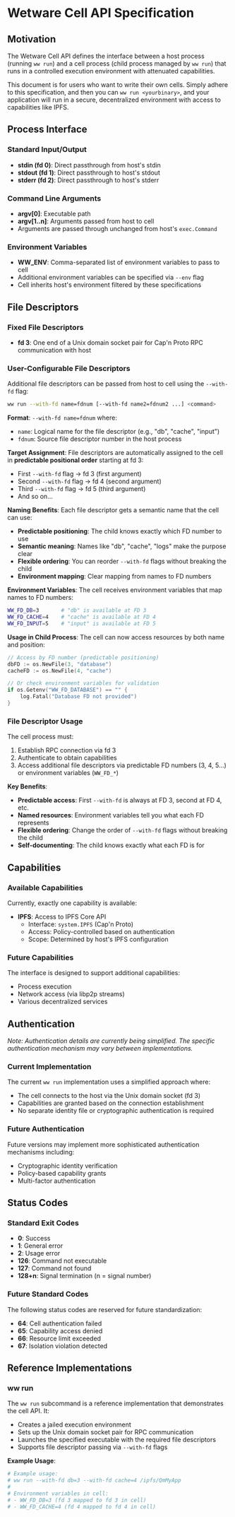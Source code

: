 # Wetware Cell API Specification

## Motivation

The Wetware Cell API defines the interface between a host process (running `ww run`) and a cell process (child process managed by `ww run`) that runs in a controlled execution environment with attenuated capabilities.

This document is for users who want to write their own cells. Simply adhere to this specification, and then you can `ww run <yourbinary>`, and your application will run in a secure, decentralized environment with access to capabilities like IPFS.

## Process Interface

### Standard Input/Output
- **stdin (fd 0)**: Direct passthrough from host's stdin
- **stdout (fd 1)**: Direct passthrough to host's stdout  
- **stderr (fd 2)**: Direct passthrough to host's stderr

### Command Line Arguments
- **argv[0]**: Executable path
- **argv[1..n]**: Arguments passed from host to cell
- Arguments are passed through unchanged from host's `exec.Command`

### Environment Variables
- **WW_ENV**: Comma-separated list of environment variables to pass to cell
- Additional environment variables can be specified via `--env` flag
- Cell inherits host's environment filtered by these specifications

## File Descriptors

### Fixed File Descriptors
- **fd 3**: One end of a Unix domain socket pair for Cap'n Proto RPC communication with host

### User-Configurable File Descriptors
Additional file descriptors can be passed from host to cell using the `--with-fd` flag:

```bash
ww run --with-fd name=fdnum [--with-fd name2=fdnum2 ...] <command>
```

**Format**: `--with-fd name=fdnum` where:
- `name`: Logical name for the file descriptor (e.g., "db", "cache", "input")
- `fdnum`: Source file descriptor number in the host process

**Target Assignment**: File descriptors are automatically assigned to the cell in **predictable positional order** starting at fd 3:
- First `--with-fd` flag → fd 3 (first argument)
- Second `--with-fd` flag → fd 4 (second argument)
- Third `--with-fd` flag → fd 5 (third argument)
- And so on...

**Naming Benefits**: Each file descriptor gets a semantic name that the cell can use:
- **Predictable positioning**: The child knows exactly which FD number to use
- **Semantic meaning**: Names like "db", "cache", "logs" make the purpose clear
- **Flexible ordering**: You can reorder `--with-fd` flags without breaking the child
- **Environment mapping**: Clear mapping from names to FD numbers

**Environment Variables**: The cell receives environment variables that map names to FD numbers:
```bash
WW_FD_DB=3       # "db" is available at FD 3
WW_FD_CACHE=4    # "cache" is available at FD 4
WW_FD_INPUT=5    # "input" is available at FD 5
```

**Usage in Child Process**: The cell can now access resources by both name and position:
```go
// Access by FD number (predictable positioning)
dbFD := os.NewFile(3, "database")
cacheFD := os.NewFile(4, "cache")

// Or check environment variables for validation
if os.Getenv("WW_FD_DATABASE") == "" {
    log.Fatal("Database FD not provided")
}
```

### File Descriptor Usage
The cell process must:
1. Establish RPC connection via fd 3
2. Authenticate to obtain capabilities
3. Access additional file descriptors via predictable FD numbers (3, 4, 5...) or environment variables (`WW_FD_*`)

**Key Benefits**:
- **Predictable access**: First `--with-fd` is always at FD 3, second at FD 4, etc.
- **Named resources**: Environment variables tell you what each FD represents
- **Flexible ordering**: Change the order of `--with-fd` flags without breaking the child
- **Self-documenting**: The child knows exactly what each FD is for

## Capabilities

### Available Capabilities
Currently, exactly one capability is available:

- **IPFS**: Access to IPFS Core API
  - Interface: `system.IPFS` (Cap'n Proto)
  - Access: Policy-controlled based on authentication
  - Scope: Determined by host's IPFS configuration

### Future Capabilities
The interface is designed to support additional capabilities:
- Process execution
- Network access (via libp2p streams)
- Various decentralized services

## Authentication

*Note: Authentication details are currently being simplified. The specific authentication mechanism may vary between implementations.*

### Current Implementation
The current `ww run` implementation uses a simplified approach where:
- The cell connects to the host via the Unix domain socket (fd 3)
- Capabilities are granted based on the connection establishment
- No separate identity file or cryptographic authentication is required

### Future Authentication
Future versions may implement more sophisticated authentication mechanisms including:
- Cryptographic identity verification
- Policy-based capability grants
- Multi-factor authentication

## Status Codes

### Standard Exit Codes
- **0**: Success
- **1**: General error
- **2**: Usage error
- **126**: Command not executable
- **127**: Command not found
- **128+n**: Signal termination (n = signal number)

### Future Standard Codes
The following status codes are reserved for future standardization:
- **64**: Cell authentication failed
- **65**: Capability access denied
- **66**: Resource limit exceeded
- **67**: Isolation violation detected

## Reference Implementations

### ww run
The `ww run` subcommand is a reference implementation that demonstrates the cell API. It:
- Creates a jailed execution environment
- Sets up the Unix domain socket pair for RPC communication
- Launches the specified executable with the required file descriptors
- Supports file descriptor passing via `--with-fd` flags

**Example Usage**:
```bash
# Example usage:
# ww run --with-fd db=3 --with-fd cache=4 /ipfs/QmMyApp
# 
# Environment variables in cell:
# - WW_FD_DB=3 (fd 3 mapped to fd 3 in cell)
# - WW_FD_CACHE=4 (fd 4 mapped to fd 4 in cell)
```
